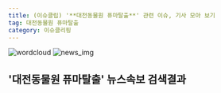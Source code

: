 ```yaml
---
title: (이슈클립) '**대전동물원 퓨마탈출**' 관련 이슈, 기사 모아 보기
tag: 대전동물원 퓨마탈출
category: 이슈클리핑
---
```

![wordcloud](https://s3.ap-northeast-2.amazonaws.com/lyrics101-wordcloud/2018-09-18-1537264250.png)
![news_img](https://user-images.githubusercontent.com/42597476/44507050-1206f400-a6e4-11e8-8d98-7ffbfebb353f.png)
## **'**대전동물원 퓨마탈출**'** 뉴스속보 검색결과

